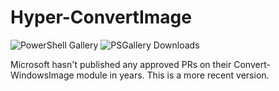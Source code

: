 # Hyper-ConvertImage

![PowerShell Gallery](https://img.shields.io/powershellgallery/v/Hyper-ConvertImage.svg?style=flat&logo=powershell&label=PSGallery%20Version)
![PSGallery Downloads](https://img.shields.io/powershellgallery/dt/Hyper-ConvertImage.svg?style=flat&logo=powershell&label=PSGallery%20Downloads)

Microsoft hasn't published any approved PRs on their Convert-WindowsImage module in years. This is a more recent version.
